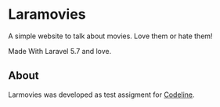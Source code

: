 # Laramovies

A simple website to talk about movies. Love them or hate them!

Made With Laravel 5.7 and love.

## About

Larmovies was developed as test assigment for [Codeline](http://codeline.io).
